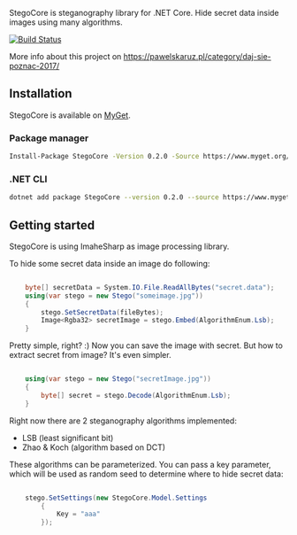 StegoCore is steganography library for .NET Core. Hide secret data inside images using many algorithms.

[![Build Status](https://travis-ci.org/paw3lx/StegoCore.svg?branch=master)](https://travis-ci.org/paw3lx/StegoCore)

More info about this project on https://pawelskaruz.pl/category/daj-sie-poznac-2017/

## Installation

StegoCore is available on [MyGet](https://www.myget.org/feed/stegocore/package/nuget/StegoCore).

### Package manager
```bash
Install-Package StegoCore -Version 0.2.0 -Source https://www.myget.org/F/stegocore/api/v3/index.json
```

### .NET CLI
```bash
dotnet add package StegoCore --version 0.2.0 --source https://www.myget.org/F/stegocore/api/v3/index.json
```

## Getting started
 
StegoCore is using ImaheSharp as image processing library. 

To hide some secret data inside an image do following:

```cs

    byte[] secretData = System.IO.File.ReadAllBytes("secret.data");
    using(var stego = new Stego("someimage.jpg"))
    {
        stego.SetSecretData(fileBytes);
        Image<Rgba32> secretImage = stego.Embed(AlgorithmEnum.Lsb);
    }
```

Pretty simple, right? :) Now you can save the image with secret. But how to extract secret from image? It's even simpler.

```cs

    using(var stego = new Stego("secretImage.jpg"))
    {
        byte[] secret = stego.Decode(AlgorithmEnum.Lsb);
    }
```

Right now there are 2 steganography algorithms implemented:
- LSB (least significant bit)
- Zhao & Koch (algorithm based on DCT)

These algorithms can be parameterized. You can pass a key parameter, which will be used as random seed to determine where to hide secret data:

```cs

    stego.SetSettings(new StegoCore.Model.Settings
        {
            Key = "aaa"
        });
```